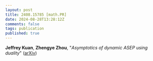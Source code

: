 ```yaml
---
layout: post
title: 2408.15785 [math.PR]
date: 2024-08-28T13:28:12Z
comments: false
tags: publication
published: true
---
```


<b>Jeffrey Kuan</b>, <b>Zhengye Zhou</b>, "<i>Asymptotics of dynamic ASEP using duality</i>" ([arXiv](http://arxiv.org/abs/2408.15785v2))
